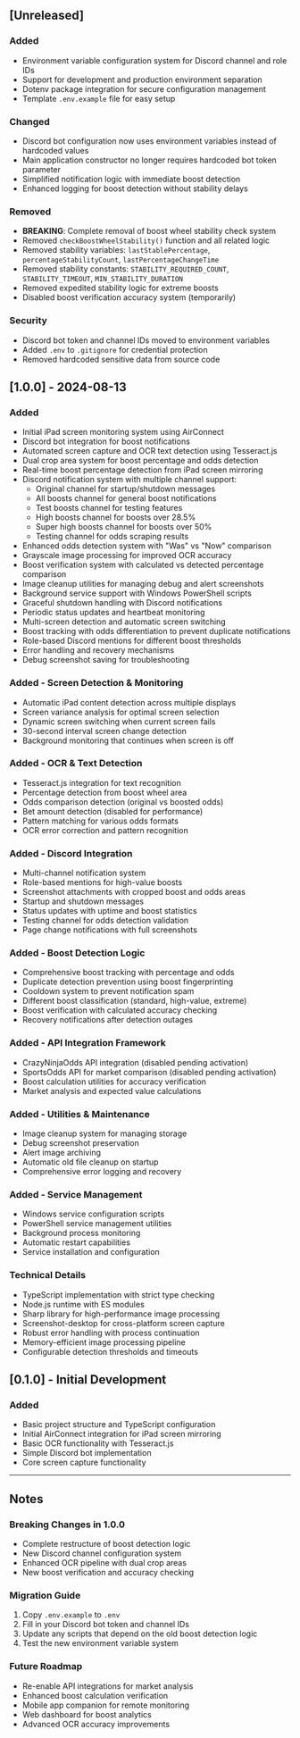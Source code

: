 ## [Unreleased]

### Added
- Environment variable configuration system for Discord channel and role IDs
- Support for development and production environment separation
- Dotenv package integration for secure configuration management
- Template `.env.example` file for easy setup

### Changed
- Discord bot configuration now uses environment variables instead of hardcoded values
- Main application constructor no longer requires hardcoded bot token parameter
- Simplified notification logic with immediate boost detection
- Enhanced logging for boost detection without stability delays

### Removed
- **BREAKING**: Complete removal of boost wheel stability check system
- Removed `checkBoostWheelStability()` function and all related logic
- Removed stability variables: `lastStablePercentage`, `percentageStabilityCount`, `lastPercentageChangeTime`
- Removed stability constants: `STABILITY_REQUIRED_COUNT`, `STABILITY_TIMEOUT`, `MIN_STABILITY_DURATION`
- Removed expedited stability logic for extreme boosts
- Disabled boost verification accuracy system (temporarily)

### Security
- Discord bot token and channel IDs moved to environment variables
- Added `.env` to `.gitignore` for credential protection
- Removed hardcoded sensitive data from source code

## [1.0.0] - 2024-08-13

### Added
- Initial iPad screen monitoring system using AirConnect
- Discord bot integration for boost notifications
- Automated screen capture and OCR text detection using Tesseract.js
- Dual crop area system for boost percentage and odds detection
- Real-time boost percentage detection from iPad screen mirroring
- Discord notification system with multiple channel support:
  - Original channel for startup/shutdown messages
  - All boosts channel for general boost notifications
  - Test boosts channel for testing features
  - High boosts channel for boosts over 28.5%
  - Super high boosts channel for boosts over 50%
  - Testing channel for odds scraping results
- Enhanced odds detection system with "Was" vs "Now" comparison
- Grayscale image processing for improved OCR accuracy
- Boost verification system with calculated vs detected percentage comparison
- Image cleanup utilities for managing debug and alert screenshots
- Background service support with Windows PowerShell scripts
- Graceful shutdown handling with Discord notifications
- Periodic status updates and heartbeat monitoring
- Multi-screen detection and automatic screen switching
- Boost tracking with odds differentiation to prevent duplicate notifications
- Role-based Discord mentions for different boost thresholds
- Error handling and recovery mechanisms
- Debug screenshot saving for troubleshooting

### Added - Screen Detection & Monitoring
- Automatic iPad content detection across multiple displays
- Screen variance analysis for optimal screen selection
- Dynamic screen switching when current screen fails
- 30-second interval screen change detection
- Background monitoring that continues when screen is off

### Added - OCR & Text Detection
- Tesseract.js integration for text recognition
- Percentage detection from boost wheel area
- Odds comparison detection (original vs boosted odds)
- Bet amount detection (disabled for performance)
- Pattern matching for various odds formats
- OCR error correction and pattern recognition

### Added - Discord Integration
- Multi-channel notification system
- Role-based mentions for high-value boosts
- Screenshot attachments with cropped boost and odds areas
- Startup and shutdown messages
- Status updates with uptime and boost statistics
- Testing channel for odds detection validation
- Page change notifications with full screenshots

### Added - Boost Detection Logic
- Comprehensive boost tracking with percentage and odds
- Duplicate detection prevention using boost fingerprinting
- Cooldown system to prevent notification spam
- Different boost classification (standard, high-value, extreme)
- Boost verification with calculated accuracy checking
- Recovery notifications after detection outages

### Added - API Integration Framework
- CrazyNinjaOdds API integration (disabled pending activation)
- SportsOdds API for market comparison (disabled pending activation)
- Boost calculation utilities for accuracy verification
- Market analysis and expected value calculations

### Added - Utilities & Maintenance
- Image cleanup system for managing storage
- Debug screenshot preservation
- Alert image archiving
- Automatic old file cleanup on startup
- Comprehensive error logging and recovery

### Added - Service Management
- Windows service configuration scripts
- PowerShell service management utilities
- Background process monitoring
- Automatic restart capabilities
- Service installation and configuration

### Technical Details
- TypeScript implementation with strict type checking
- Node.js runtime with ES modules
- Sharp library for high-performance image processing
- Screenshot-desktop for cross-platform screen capture
- Robust error handling with process continuation
- Memory-efficient image processing pipeline
- Configurable detection thresholds and timeouts

## [0.1.0] - Initial Development

### Added
- Basic project structure and TypeScript configuration
- Initial AirConnect integration for iPad screen mirroring
- Basic OCR functionality with Tesseract.js
- Simple Discord bot implementation
- Core screen capture functionality

---

## Notes

### Breaking Changes in 1.0.0
- Complete restructure of boost detection logic
- New Discord channel configuration system
- Enhanced OCR pipeline with dual crop areas
- New boost verification and accuracy checking

### Migration Guide
1. Copy `.env.example` to `.env`
2. Fill in your Discord bot token and channel IDs
3. Update any scripts that depend on the old boost detection logic
4. Test the new environment variable system

### Future Roadmap
- Re-enable API integrations for market analysis
- Enhanced boost calculation verification
- Mobile app companion for remote monitoring
- Web dashboard for boost analytics
- Advanced OCR accuracy improvements

